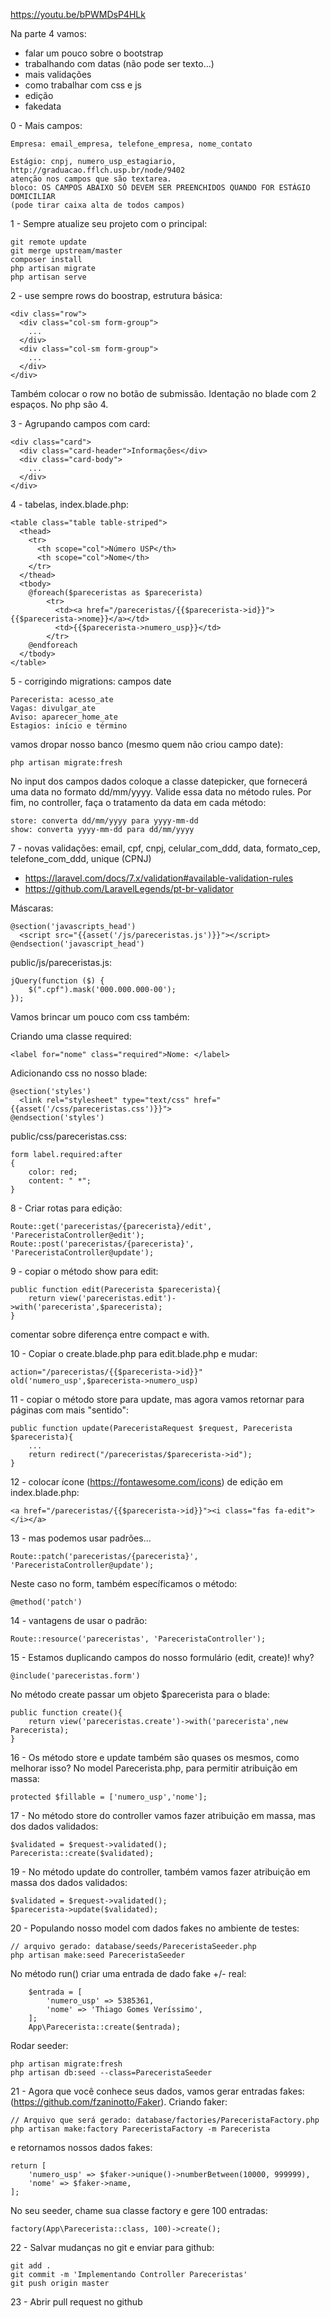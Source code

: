 https://youtu.be/bPWMDsP4HLk

Na parte 4 vamos:

 - falar um pouco sobre o bootstrap
 - trabalhando com datas (não pode ser texto...)
 - mais validações 
 - como trabalhar com css e js
 - edição
 - fakedata 

0 - Mais campos:

    Empresa: email_empresa, telefone_empresa, nome_contato

    Estágio: cnpj, numero_usp_estagiario, 
    http://graduacao.fflch.usp.br/node/9402
    atenção nos campos que são textarea.
    bloco: OS CAMPOS ABAIXO SÓ DEVEM SER PREENCHIDOS QUANDO FOR ESTÁGIO DOMICILIAR
    (pode tirar caixa alta de todos campos)


1 - Sempre atualize seu projeto com o principal:

    git remote update
    git merge upstream/master
    composer install
    php artisan migrate
    php artisan serve

2 - use sempre rows do boostrap, estrutura básica:

    <div class="row">
      <div class="col-sm form-group">
        ...
      </div>
      <div class="col-sm form-group">
        ...
      </div>
    </div>

Também colocar o row no botão de submissão.
Identação no blade com 2 espaços. No php são 4.

3 - Agrupando campos com card:

    <div class="card">
      <div class="card-header">Informações</div>
      <div class="card-body">
        ...
      </div>
    </div>

4 - tabelas, index.blade.php:

    <table class="table table-striped">
      <thead>
        <tr>
          <th scope="col">Número USP</th>
          <th scope="col">Nome</th>
        </tr>
      </thead>
      <tbody>
        @foreach($pareceristas as $parecerista)
            <tr>
              <td><a href="/pareceristas/{{$parecerista->id}}">{{$parecerista->nome}}</a></td>
              <td>{{$parecerista->numero_usp}}</td>
            </tr>
        @endforeach
      </tbody>
    </table>

5 - corrigindo migrations: campos date

    Parecerista: acesso_ate
    Vagas: divulgar_ate
    Aviso: aparecer_home_ate
    Estagios: início e término

vamos dropar nosso banco (mesmo quem não criou campo date):

    php artisan migrate:fresh

 No input dos campos dados coloque a classe datepicker, que fornecerá
uma data no formato dd/mm/yyyy. 
 Valide essa data no método rules.
 Por fim, no controller, faça o tratamento da data em cada método:

    store: converta dd/mm/yyyy para yyyy-mm-dd
    show: converta yyyy-mm-dd para dd/mm/yyyy

7 - novas validações: email, cpf, cnpj, celular_com_ddd, data, formato_cep, telefone_com_ddd, unique (CPNJ)

 - https://laravel.com/docs/7.x/validation#available-validation-rules
 - https://github.com/LaravelLegends/pt-br-validator

Máscaras:

    @section('javascripts_head')
      <script src="{{asset('/js/pareceristas.js')}}"></script>
    @endsection('javascript_head')

public/js/pareceristas.js:

    jQuery(function ($) {
        $(".cpf").mask('000.000.000-00');
    });

Vamos brincar um pouco com css também:

Criando uma classe required:

    <label for="nome" class="required">Nome: </label>

Adicionando css no nosso blade:

    @section('styles')
      <link rel="stylesheet" type="text/css" href="{{asset('/css/pareceristas.css')}}">
    @endsection('styles')

public/css/pareceristas.css:

    form label.required:after
    {
        color: red;
        content: " *";
    }

8 - Criar rotas para edição:

    Route::get('pareceristas/{parecerista}/edit', 'PareceristaController@edit');
    Route::post('pareceristas/{parecerista}', 'PareceristaController@update');

9 - copiar o método show para edit:

    public function edit(Parecerista $parecerista){
        return view('pareceristas.edit')->with('parecerista',$parecerista);
    }

comentar sobre diferença entre compact e with.

10 - Copiar o create.blade.php para edit.blade.php e mudar:

    action="/pareceristas/{{$parecerista->id}}"
    old('numero_usp',$parecerista->numero_usp)

11 - copiar o método store para update, mas agora vamos retornar
para páginas com mais "sentido":

    public function update(PareceristaRequest $request, Parecerista $parecerista){
        ...
        return redirect("/pareceristas/$parecerista->id");
    }

12 - colocar ícone (https://fontawesome.com/icons) de edição em index.blade.php:

    <a href="/pareceristas/{{$parecerista->id}}"><i class="fas fa-edit"></i></a>

13 - mas podemos usar padrões...

    Route::patch('pareceristas/{parecerista}', 'PareceristaController@update');

Neste caso no form, também específicamos o método:

    @method('patch')

14 - vantagens de usar o padrão:

    Route::resource('pareceristas', 'PareceristaController');

15 - Estamos duplicando campos do nosso formulário (edit, create)! why?

    @include('pareceristas.form')

No método create passar um objeto $parecerista para o blade:

    public function create(){
        return view('pareceristas.create')->with('parecerista',new Parecerista);
    }

16 - Os método store e update também são quases os mesmos, como melhorar isso?
No model Parecerista.php, para permitir atribuição em massa:

    protected $fillable = ['numero_usp','nome'];

17 - No método store do controller vamos fazer atribuição em massa,
mas dos dados validados:

    $validated = $request->validated();
    Parecerista::create($validated);

19 - No método update do controller, também vamos fazer 
atribuição em massa dos dados validados:

    $validated = $request->validated();
    $parecerista->update($validated);

20 - Populando nosso model com dados fakes no ambiente de testes:

    // arquivo gerado: database/seeds/PareceristaSeeder.php
    php artisan make:seed PareceristaSeeder

No método run() criar uma entrada de dado fake +/- real:

        $entrada = [
            'numero_usp' => 5385361,
            'nome' => 'Thiago Gomes Veríssimo',
        ];
        App\Parecerista::create($entrada);

Rodar seeder:

    php artisan migrate:fresh
    php artisan db:seed --class=PareceristaSeeder

21 - Agora que você conhece seus dados, vamos gerar entradas fakes:
(https://github.com/fzaninotto/Faker).
Criando faker:

    // Arquivo que será gerado: database/factories/PareceristaFactory.php
    php artisan make:factory PareceristaFactory -m Parecerista

e retornamos nossos dados fakes:
    
    return [
        'numero_usp' => $faker->unique()->numberBetween(10000, 999999),
        'nome' => $faker->name,
    ];

No seu seeder, chame sua classe factory e gere 100 entradas:

    factory(App\Parecerista::class, 100)->create();

22 - Salvar mudanças no git e enviar para github:

    git add .
    git commit -m 'Implementando Controller Pareceristas'
    git push origin master

23 - Abrir pull request no github
